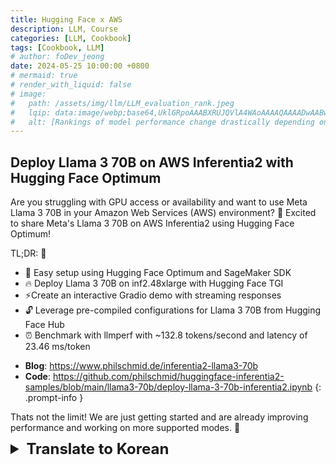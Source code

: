 ```yaml
---
title: Hugging Face x AWS
description: LLM, Course
categories: [LLM, Cookbook]
tags: [Cookbook, LLM]
# author: foDev_jeong
date: 2024-05-25 10:00:00 +0800
# mermaid: true
# render_with_liquid: false
# image:
#   path: /assets/img/llm/LLM_evaluation_rank.jpeg
#   lqip: data:image/webp;base64,UklGRpoAAABXRUJQVlA4WAoAAAAQAAAADwAABwAAQUxQSDIAAAARL0AmbZurmr57yyIiqE8oiG0bejIYEQTgqiDA9vqnsUSI6H+oAERp2HZ65qP/VIAWAFZQOCBCAAAA8AEAnQEqEAAIAAVAfCWkAALp8sF8rgRgAP7o9FDvMCkMde9PK7euH5M1m6VWoDXf2FkP3BqV0ZYbO6NA/VFIAAAA
#   alt: [Rankings of model performance change drastically depending on which LLM is used as the judge on KILT-NQ]
---
```



## Deploy Llama 3 70B on AWS Inferentia2 with Hugging Face Optimum

Are you struggling with GPU access or availability and want to use Meta Llama 3 70B in your Amazon Web Services (AWS) environment? 🤔 Excited to share Meta's Llama 3 70B on AWS Inferentia2 using Hugging Face Optimum!

TL;DR: 📌
- 🤗 Easy setup using Hugging Face Optimum and SageMaker SDK
- 🔥 Deploy Llama 3 70B on inf2.48xlarge with Hugging Face TGI
- ⚡Create an interactive Gradio demo with streaming responses
- 🔓 Leverage pre-compiled configurations for Llama 3 70B from Hugging Face Hub
- ⏰ Benchmark with llmperf with ~132.8 tokens/second and latency of 23.46 ms/token

>
- **Blog**: <https://www.philschmid.de/inferentia2-llama3-70b>
- **Code**: <https://github.com/philschmid/huggingface-inferentia2-samples/blob/main/llama3-70b/deploy-llama-3-70b-inferentia2.ipynb>
{: .prompt-info }

Thats not the limit! We are just getting started and are already improving performance and working on more supported modes. 🤗

<details markdown="1">
<summary style= "font-size:24px; line-height:24px; font-weight:bold; cursor:pointer;" > Translate to Korean </summary>

* * * 

## Hugging Face Optimum을 사용하여 AWS Inferentia2에 Llama 3 70B 배포

GPU 액세스 또는 가용성에 어려움을 겪고 있으며 Amazon Web Services (AWS) 환경에서 Meta Llama 3 70B를 사용하고 싶습니까? 🤔 Hugging Face Optimum을 사용하여 AWS Inferentia2에서 Meta의 Llama 3 70B를 공유하게 되어 기쁩니다!

TL입니다. 박사: 📌
- 🤗 Hugging Face Optimum 및 SageMaker SDK를 사용한 간편한 설정
- 🔥 Hugging Face TGI를 사용하여 inf2.48xlarge에 Llama 3 70B를 배포합니다.
- ⚡스트리밍 응답이 포함된 대화형 Gradio 데모 만들기
- 🔓 Hugging Face Hub에서 Llama 3 70B에 대해 사전 컴파일된 구성 활용
- ⏰ ~132.8 토큰/초 및 23.46ms/토큰의 대기 시간으로 llmperf를 사용한 벤치마크

>
- **블로그**: <https://www.philschmid.de/inferentia2-llama3-70b>
- **코드**: <https://github.com/philschmid/huggingface-inferentia2-samples/blob/main/llama3-70b/deploy-llama-3-70b-inferentia2.ipynb>
{: .prompt-info }

그게 한계가 아닙니다! 이제 막 시작했으며 이미 성능을 개선하고 더 많은 지원 모드를 작업하고 있습니다. 🤗

* * *

## Lillys AI 요약 : <https://lilys.ai/digest/681590>

Deploy Llama 3 70B on AWS Inferentia2 with Hugging Face Optimum

### 1.메타의 최신 오픈 LLM 모델, Llama 3에 대한 내용
   - 2024년 4월 발표된 Meta의 최신 오픈 LLM인 Llama 3은 15조 토큰에 대해 훈련되었으며 8천 개 토큰까지 지원하는 컨텍스트 길이 창을 가진 우수한 오픈 LLM 중 하나이다.
   - Meta는 인간 피드백에 대한 강화 학습으로 대화형 모델을 미세 조정했으며 1천만 개 이상의 인간 주석에 대해 적용했다.
   - 해당 블로그에서는 AWS Inferentia2에 Hugging Face Optimum을 통해 Meta-Llama-3-70B-Instruct 모델을 배포하는 방법을 소개한다.
   - Hugging Face LLM Inf2 Container를 사용하여 AWS Inferentia2에 LLM을 쉽게 배포하는 방법, Text Generation Inference 및 Optimum Neuron에 의해 구동되는 새로운 목적지원 추론 컨테이너를 사용한다.
   - 블로그에서는 개발 환경 설정, 새로운 Hugging Face LLM Inf2 DLC 검색, Inferentia2에 Llama 3 70B 배포, 모델로 추론 및 채팅, llmperf를 통한 Inferentia2에서 llama 3 70B 벤치마킹, 청소까지 다룬다. 🚀

### 2.️AWS Inferentia 2 소개
   - AWS Inferentia (Inf2)은 딥러닝 추론 작업을 위한 목적으로 설계된 EC2입니다.
   - Inferentia 2는 AWS Inferentia의 후속 제품으로, 최대 4배 더 높은 처리량 및 최대 10배 낮은 지연 시간을 제공합니다.
   - | 인스턴스 사이즈 | 가속기 | Neuron 코어 | 가속기 메모리 | vCPU | CPU 메모리 | 온디맨드 가격 ($/시간) |
| --- | --- | --- | --- | --- | --- | --- |
| inf2.xlarge | 1 | 2 | 32 | 4 | 16 | 0.76 |
| inf2.8xlarge | 1 | 2 | 32 | 32 | 128 | 1.97 |
| inf2.24xlarge | 6 | 12 | 192 | 96 | 384 | 6.49 |
| inf2.48xlarge | 12 | 24 | 384 | 192 | 768 | 12.98 |
추가로, Inferentia 2는 C++에서 사용자 지정 연산자 및 `FP8`(cFP8)과 같은 새로운 데이터 유형을 지원할 것입니다.

### 3.개발 환경 설정 및 SageMaker 세팅
   - Amazon SageMaker에 Mixtral을 배포하기 위해 `sagemaker` Python SDK를 사용할 것이다.
   - AWS 계정을 구성하고 `sagemaker` Python SDK가 설치되어 있어야 한다.
   - 로컬 환경에서 SageMaker를 사용할 경우 필요한 권한이 부여된 IAM Role에 액세스해야 한다.
   - 권한에 관한 자세한 내용은 [여기](https://docs.aws.amazon.com/sagemaker/latest/dg/sagemaker-roles.html)를 확인할 수 있다.

### 4.️새로운 허깅페이스 LLM Inf2 DLC 검색
   - 새로운 허깅페이스 TGI Neuronx DLC를 사용하여 AWS Inferentia2에서 추론을 실행할 수 있습니다.
   - `sagemaker` SDK의 `get_huggingface_llm_image_uri` 메서드를 사용하여 원하는 `backend`, `session`, `region`, `version`에 기반하여 적절한 허깅페이스 TGI Neuronx DLC URI를 검색할 수 있습니다.
   - 모든 사용 가능한 버전은 [여기](https://github.com/aws/deep-learning-containers/releases?q=tgi+AND+neuronx&expanded=true)에서 확인할 수 있습니다.

~~~python 
# TODO: 발매 시 활성화
from sagemaker.huggingface import get_huggingface_llm_image_uri
 
# llm 이미지 uri 검색
llm_image = get_huggingface_llm_image_uri(
  "huggingface-neuronx",
  version="0.0.22"
)
 
print(f"llm 이미지 uri: {llm_image}")
~~~

### 5.Llama 3 70B를 Inferentia2에 배포
   - 추론 시, AWS Inferentia2는 동적 *모양*을 지원하지 않기 때문에 시퀀스 길이와 배치 사이즈를 사전에 지정해야 함.
   - Inferentia2의 전원을 최대한 활용하기 위해, Llama 3 70B를 포함한 인기 있는 모델에 대한 미리 컴파일된 설정을 담은 neuron 모델 캐시를 만들었다.
   - 이렇게 하면 모델을 직접 컴파일할 필요가 없고 캐시로부터 미리 컴파일된 모델을 사용할 수 있다.
   - Llama 3 70B에 적합한 구성을 찾으려면 Hugging Face Hub에서 확인할 수 있으며, 없는 경우 Optimum CLI를 사용해 직접 컴파일하거나 캐시 저장소에 요청할 수 있다.
   - Llama 3 70B를 Inferentia2에 배포하기 전에 필요한 TGI Neuronx Endpoint 구성을 정의해야 하며, `inf2.48xlarge` 인스턴스 유형을 사용할 것을 권장한다.

### 6.️모델 추론 및 채팅 실행
   - 배포된 엔드포인트에서 *추론을 실행하는 방법*은 세밀하다.
   - 메시지 API를 사용하면 *모델과 대화식으로 상호 작용할 수 있다*.
   - `system`,`assistant`,`user`가 메시지 역할로 정의된다.
   - 모델에서 받은 응답을 그라디오 애플리케이션에 스트리밍하여 *사용자 경험을 향상*시킬 수 있다.
   - 그라디오 앱 `share=True`를 통해 72시간 동안 *모델을 테스트*하고 공유할 수 있다.

### 7.AWS Inferentia2로 Llama 3 70B의 성능 평가 및 벤치마킹
   - Amazon SageMaker에 Llama 3 70B를 성공적으로 배포하고 테스트했다.
   - 이제 모델을 벤치마킹하여 성능을 확인하려고 한다.
   - `sagemaker`를 지원하는 [llmperf](https://github.com/philschmid/llmperf) 포크를 사용할 것이다.
   - `llmperf` 패키지를 설치하고 벤치마크 실행할 예정이다. `5`개의 동시 사용자와 최대 `50`개 요청으로 벤치마크를 진행할 것이다.

### 8.중요: `first-time-to-token` 값의 정확한 측정을 위해서는 벤치마킹을 동일 호스트나 프로덕션 지역에서 실행해야 함.
   - `first-time-to-token`, `latency (ms/token)`, `throughput (tokens/s)`을 측정하는 벤치마크가 진행될 것임.
   - `results` 폴더에서 상세 내용 확인 가능.
   - 이 벤치마크는 유럽에서 시작됐지만 엔드포인트는 us-east-1에서 실행되고 있어 `first-time-to-token` 값에 상당한 영향을 미침.
   - 네트워크 통신을 포함하기 때문에 `first-time-to-token` 값이 영향을 받음.

### 9.Python LLM 성능 테스트 실행 설정
   - 메시지 API를 사용하는 설정을 하고, 'llmperf'에게 메시지 API를 사용 중이라고 알린다.
   - 'token_benchmark_ray.py' 스크립트를 실행할 때 설정은 모델 이름, 'sagemaker' LLM API, 최대 완료 요청 수 50번, 제한 시간 600초, 동시 요청 수 5개, 결과 저장 디렉토리 'results'로 지정한다.

### 10.결과값 파싱 후 깔끔하게 표시
   - 결과값을 *구문 분석*하고 *잘 표시*합니다.
   - summary.json 파일을 읽어 *결과를 출력*합니다.
   - Concurrent requests가 5일 때의 *평균 입력 토큰 길이*, *평균 출력 토큰 길이*, *첫 번째 토큰 완성까지 소요 시간 평균*, *평균 처리량*, *평균 대기 시간*을 출력합니다.

### 11. AWS Inferentia2에서 Llama 370B 벤치마킹 결과
   - 5개의 동시 요청으로 150 토큰 생성 결과
   - AWS Inferentia2에서 Llama 370B를 테스트하고 벤치마킹 성공
   - 벤치마크는 모델 성능의 전체 표현이 아니지만 첫 번째 좋은 지표를 제공
   - 운영중인 모델 사용 시 더 긴 벤치마크를 권장하며, 생산 벤치마크에 더 맞게 수정, 복제본 수를 변경하여 모델을 테스트할 것을 권장

</details>